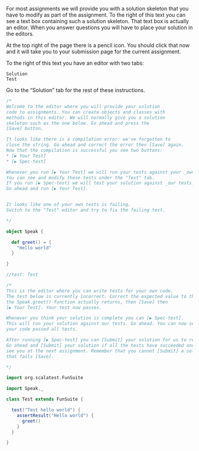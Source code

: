 For most assignments we will provide you with a solution skeleton that you have to modify as part of the assignment. 
To the right of this text you can see a text box containing such a solution skeleton. 
That text box is actually an editor. 
When you answer questions you will have to place your solution in the editors.

At the top right of the page there is a pencil icon. 
You should click that now and it will take you to your submission page for the current assignment.

To the right of this text you have an editor with two tabs:

    Solution
    Test

Go to the “Solution” tab for the rest of these instructions.

```scala
/*
Welcome to the editor where you will provide your solution
code to assignments. You can create objects and classes with
methods in this editor. We will normally give you a solution
skeleton such as the one below. Go ahead and press the
[Save] button.

It looks like there is a compilation error: we've forgotten to
close the string. Go ahead and correct the error then [Save] again.
Now that the compilation is successful you see two buttons:
* [▶ Your Test]
* [▶ Spec-test]

Whenever you run [▶ Your Test] we will run your tests against your _own_ set of tests.
You can see and modify these tests under the "Test" tab.
If you run [▶ Spec-test] we will test your solution against _our tests_.
Go ahead and run [▶ Your Test].


It looks like one of your own tests is failing.
Switch to the "Test" editor and try to fix the failing test.

*/

object Speak {

  def greet() = {
    "Hello world"
  }

}
```

```Scala
//test: Test

/*
This is the editor where you can write tests for your own code.
The test below is currently incorrect. Correct the expected value to the one
the Speak.greet() function actually returns, then [Save] then
[▶ Your Test]. Your test now passes.

Whenever you think your solution is complete you can [▶ Spec-test].
This will run your solution against our tests. Go ahead. You can now see that
your code passed all tests. 

After running [▶ Spec-test] you can [Submit] your solution for us to review.
Go ahead and [Submit] your solution if all the tests have succeeded and I'll
see you at the next assignment. Remember that you cannot [Submit] a solution 
that fails [Save].

*/

import org.scalatest.FunSuite

import Speak._

class Test extends FunSuite {

  test("Test hello world") {
    assertResult("Hello world") {
      greet()
    }
  }

}
```
